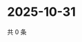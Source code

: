 # 2025-10-31

共 0 条

<!-- BEGIN ZHIHUQUESTIONS -->
<!-- 最后更新时间 Fri Oct 31 2025 02:16:43 GMT+0800 (China Standard Time) -->

<!-- END ZHIHUQUESTIONS -->
